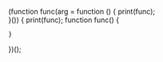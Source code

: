 
(function func(arg = function () {
    print(func);  
}()) {
    print(func);
    function func() {

    }
})();
